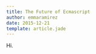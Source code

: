 ```yaml
---
title: The Future of Ecmascript
author: emmaramirez
date: 2015-12-21
template: article.jade
---
```


Hi.
